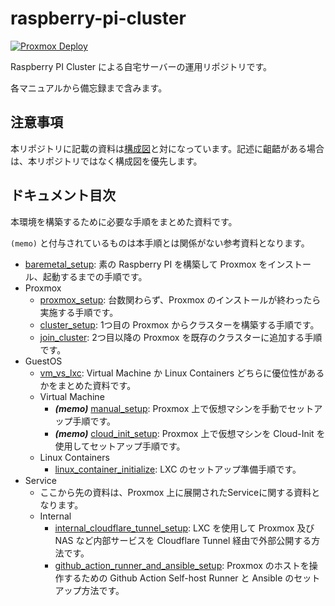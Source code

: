 # raspberry-pi-cluster

[![Proxmox Deploy](https://github.com/shimosyan/raspberry-pi-cluster/actions/workflows/deploy.yaml/badge.svg?branch=main)](https://github.com/shimosyan/raspberry-pi-cluster/actions/workflows/deploy.yaml)

Raspberry PI Cluster による自宅サーバーの運用リポジトリです。

各マニュアルから備忘録まで含みます。

## 注意事項

本リポジトリに記載の資料は[構成図](https://miro.com/app/board/uXjVOnZ07F0=/?share_link_id=902050965289)と対になっています。記述に齟齬がある場合は、本リポジトリではなく構成図を優先します。

## ドキュメント目次

本環境を構築するために必要な手順をまとめた資料です。

`(memo)` と付与されているものは本手順とは関係がない参考資料となります。

- [baremetal_setup](/documents/baremetal_setup/README.md): 素の Raspberry PI を構築して Proxmox をインストール、起動するまでの手順です。
- Proxmox
  - [proxmox_setup](/documents/proxmox_setup/README.md): 台数関わらず、Proxmox のインストールが終わったら実施する手順です。
  - [cluster_setup](/documents/proxmox_setup/cluster_setup/README.md): 1つ目の Proxmox からクラスターを構築する手順です。
  - [join_cluster](/documents/proxmox_setup/join_cluster/README.md): 2つ目以降の Proxmox を既存のクラスターに追加する手順です。
- GuestOS
  - [vm_vs_lxc](./documents/guest_os/vm_vs_lxc/README.md): Virtual Machine か Linux Containers どちらに優位性があるかをまとめた資料です。
  - Virtual Machine
    - ***(memo)*** [manual_setup](/documents/guest_os/virtual_machine_setup/manual_setup/README.md): Proxmox 上で仮想マシンを手動でセットアップ手順です。
    - ***(memo)*** [cloud_init_setup](/documents/guest_os/virtual_machine_setup/cloud_init_setup/README.md): Proxmox 上で仮想マシンを Cloud-Init を使用してセットアップ手順です。
  - Linux Containers
    - [linux_container_initialize](/documents/guest_os/linux_container/linux_container_initialize/README.md): LXC のセットアップ準備手順です。
- Service
  - ここから先の資料は、Proxmox 上に展開されたServiceに関する資料となります。
  - Internal
    - [internal_cloudflare_tunnel_setup](/documents/service/internal/internal_cloudflare_tunnel_setup/README.md): LXC を使用して Proxmox 及び NAS など内部サービスを Cloudflare Tunnel 経由で外部公開する方法です。
    - [github_action_runner_and_ansible_setup](/documents/service/internal/github_action_runner_and_ansible_setup/README.md): Proxmox のホストを操作するための Github Action Self-host Runner と Ansible のセットアップ方法です。

